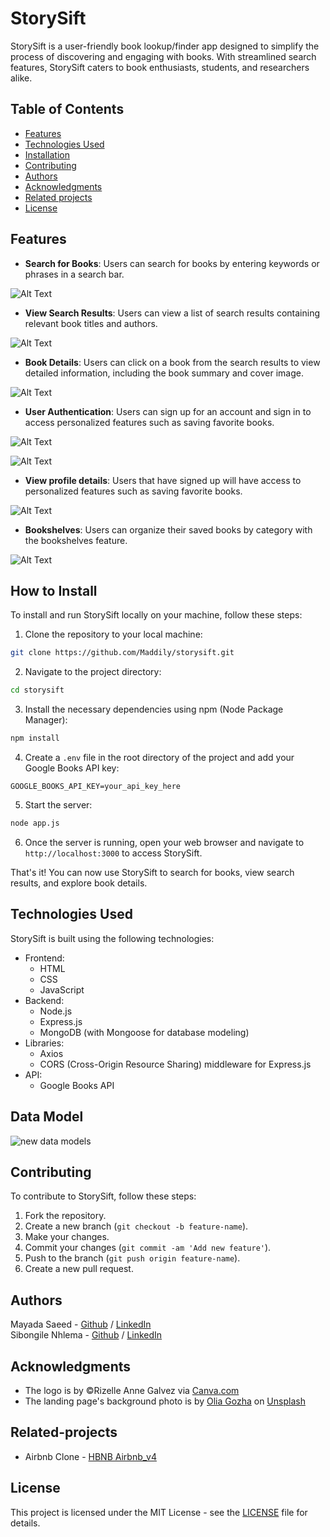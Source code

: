 # StorySift

StorySift is a user-friendly book lookup/finder app designed to simplify the process of discovering and engaging with books. With streamlined search features, StorySift caters to book enthusiasts, students, and researchers alike.

## Table of Contents

- [Features](#features)
- [Technologies Used](#technologies-used)
- [Installation](#how-to-install)
- [Contributing](#contributing)
- [Authors](#authors)
- [Acknowledgments](#acknowledgments)
- [Related projects](#related-projects)
- [License](#license)

## Features

- **Search for Books**: Users can search for books by entering keywords or phrases in a search bar.


![Alt Text](assets/images/Landing-page.png)


- **View Search Results**: Users can view a list of search results containing relevant book titles and authors.


![Alt Text](assets/images/search-results.png)


- **Book Details**: Users can click on a book from the search results to view detailed information, including the book summary and cover image.


![Alt Text](assets/images/Book-details.png)


- **User Authentication**: Users can sign up for an account and sign in to access personalized features such as saving favorite books.


![Alt Text](assets/images/sign-up.png)


![Alt Text](assets/images/sign-in.png)


- **View profile details**: Users that have signed up will have access to personalized features such as saving favorite books.


![Alt Text](assets/images/profile-page.png)


- **Bookshelves**: Users can organize their saved books by category with the bookshelves feature.

![Alt Text](assets/images/bookshelf.png)

## How to Install

To install and run StorySift locally on your machine, follow these steps:

1. Clone the repository to your local machine:
```bash
git clone https://github.com/Maddily/storysift.git
```
2. Navigate to the project directory:
```bash
cd storysift
```
3. Install the necessary dependencies using npm (Node Package Manager):
```bash
npm install
```
4. Create a `.env` file in the root directory of the project and add your Google Books API key:
```
GOOGLE_BOOKS_API_KEY=your_api_key_here
```
5. Start the server:
```bash
node app.js
```
6. Once the server is running, open your web browser and navigate to `http://localhost:3000` to access StorySift.

That's it! You can now use StorySift to search for books, view search results, and explore book details.

## Technologies Used

StorySift is built using the following technologies:
* Frontend:
  * HTML
  * CSS
  * JavaScript
* Backend:
  * Node.js
  * Express.js
  * MongoDB (with Mongoose for database modeling)
* Libraries:
  * Axios
  * CORS (Cross-Origin Resource Sharing) middleware for Express.js
* API:
  * Google Books API

## Data Model
![new data models](https://github.com/Maddily/storysift/assets/68620670/72891c19-6638-4d7b-a34d-24dbbe7cfd9f)

## Contributing

To contribute to StorySift, follow these steps:

1. Fork the repository.
2. Create a new branch (`git checkout -b feature-name`).
3. Make your changes.
4. Commit your changes (`git commit -am 'Add new feature'`).
5. Push to the branch (`git push origin feature-name`).
6. Create a new pull request.

## Authors

Mayada Saeed - <a href="https://github.com/Maddily">Github</a> / <a href="https://www.linkedin.com/in/mayadase/">LinkedIn</a><br>
Sibongile Nhlema - <a href="https://github.com/Sibongile-Nhlema">Github</a> / <a href="https://www.linkedin.com/in/sibongile-nhlema/">LinkedIn</a><br>

## Acknowledgments

* The logo is by ©Rizelle Anne Galvez via <a href="https://www.canva.com/" target="_blank">Canva.com</a>
* The landing page's background photo is by <a href="https://unsplash.com/@olia?utm_content=creditCopyText&utm_medium=referral&utm_source=unsplash">Olia Gozha</a> on <a href="https://unsplash.com/photos/white-book-marker-on-book-page-J4kK8b9Fgj8?utm_content=creditCopyText&utm_medium=referral&utm_source=unsplash">Unsplash</a>

## Related-projects

* Airbnb Clone - <a href="https://github.com/Sibongile-Nhlema/AirBnB_clone_v4">HBNB Airbnb_v4</a> 

## License

This project is licensed under the MIT License - see the [LICENSE](LICENSE) file for details.
